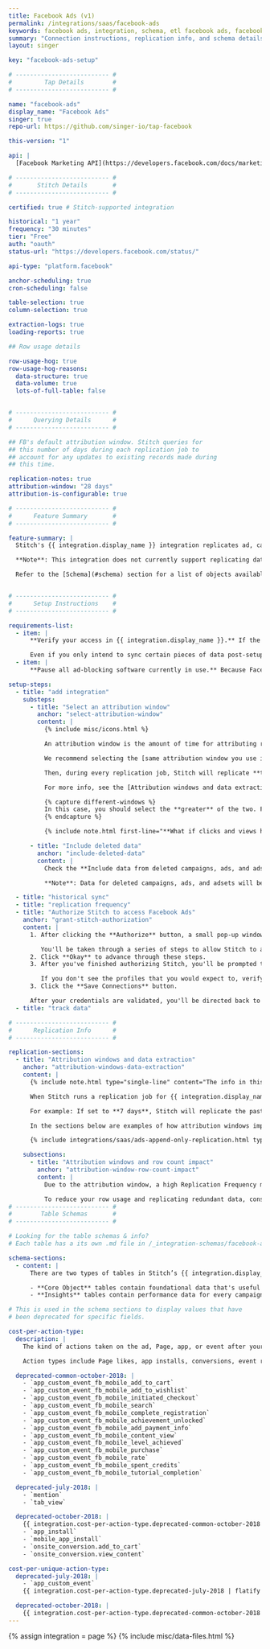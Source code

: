 ```yaml
---
title: Facebook Ads (v1)
permalink: /integrations/saas/facebook-ads
keywords: facebook ads, integration, schema, etl facebook ads, facebook ads etl
summary: "Connection instructions, replication info, and schema details for Stitch's Facebook Ads integration."
layout: singer

key: "facebook-ads-setup"

# -------------------------- #
#         Tap Details        #
# -------------------------- #

name: "facebook-ads"
display_name: "Facebook Ads"
singer: true
repo-url: https://github.com/singer-io/tap-facebook

this-version: "1"

api: |
  [Facebook Marketing API](https://developers.facebook.com/docs/marketing-apis){:target="new"}

# -------------------------- #
#       Stitch Details       #
# -------------------------- #

certified: true # Stitch-supported integration

historical: "1 year"
frequency: "30 minutes"
tier: "Free"
auth: "oauth"
status-url: "https://developers.facebook.com/status/"

api-type: "platform.facebook"

anchor-scheduling: true
cron-scheduling: false

table-selection: true
column-selection: true

extraction-logs: true
loading-reports: true

## Row usage details

row-usage-hog: true
row-usage-hog-reasons:
  data-structure: true
  data-volume: true
  lots-of-full-table: false


# -------------------------- #
#      Querying Details      #
# -------------------------- #

## FB's default attribution window. Stitch queries for
## this number of days during each replication job to
## account for any updates to existing records made during
## this time.

replication-notes: true
attribution-window: "28 days"
attribution-is-configurable: true

# -------------------------- #
#      Feature Summary       #
# -------------------------- #

feature-summary: |
  Stitch's {{ integration.display_name }} integration replicates ad, campaign, and adcreative data using the {{ integration.api | flatify | strip }}.

  **Note**: This integration does not currently support replicating data for reviews, pages, etc.

  Refer to the [Schema](#schema) section for a list of objects available for replication.


# -------------------------- #
#      Setup Instructions    #
# -------------------------- #

requirements-list:
  - item: |
      **Verify your access in {{ integration.display_name }}.** If the user who creates the integration has restricted permissions - meaning the user doesn't have access to all campaigns or ads - Stitch may encounter issues replicating data.

      Even if you only intend to sync certain pieces of data post-setup, the user completing the initial setup should still have full access.
  - item: |
      **Pause all ad-blocking software currently in use.** Because Facebook authentication uses pop ups, you may encounter issues if ad blockers aren't disabled during the setup.

setup-steps:
  - title: "add integration"
    substeps:
      - title: "Select an attribution window"
        anchor: "select-attribution-window"
        content: |
          {% include misc/icons.html %}

          An attribution window is the amount of time for attributing results to ads and the lookback period after those actions occur during which ad results are counted.

          We recommend selecting the [same attribution window you use in {{ integration.display_name }}](https://www.facebook.com/business/help/458681590974355){:target="new"} to prevent discrepancies between Facebook's UI and data replicated by Stitch. For example: If the attribution window in {{ integration.display_name }} is **7 days**, you should define this setting as **7 days**.

          Then, during every replication job, Stitch will replicate **the past seven days' worth of data** to account for result attribution. This will ensure that records updated during the attribution period are correctly captured by Stitch.

          For more info, see the [Attribution windows and data extraction](#attribution-windows-data-extraction) section.

          {% capture different-windows %}
          In this case, you should select the **greater** of the two. For example: If clicks have a window of 7 days and views have a window of 1 day, you should select **7 days** as the setting in Stitch. This will ensure that the values for clicks and views are correctly updated.
          {% endcapture %}

          {% include note.html first-line="**What if clicks and views have different windows in Facebook Ads?**" content=different-windows %}

      - title: "Include deleted data"
        anchor: "include-deleted-data"
        content: |
          Check the **Include data from deleted campaigns, ads, and adsets** box to have Stitch replicate data for these deleted objects.

          **Note**: Data for deleted campaigns, ads, and adsets will be included only in [**Core Object**](#schema) tables.

  - title: "historical sync"
  - title: "replication frequency"
  - title: "Authorize Stitch to access Facebook Ads"
    anchor: "grant-stitch-authorization"
    content: |
      1. After clicking the **Authorize** button, a small pop-up window will display.

         You'll be taken through a series of steps to allow Stitch to access data from your Public Profile, Facebook Ads, and related stats. 
      2. Click **Okay** to advance through these steps.
      3. After you've finished authorizing Stitch, you'll be prompted to select the Facebook Ad Account you want to pull data from. Select the desired account by clicking the checkbox in the **Connect** column.

         If you don't see the profiles that you would expect to, verify your Facebook Ads permissions before reaching out to support.
      3. Click the **Save Connections** button.

      After your credentials are validated, you'll be directed back to Stitch (click the {{ app.buttons.finish-int-setup }} button to wrap things up) and the {{ app.page-names.int-details }} page will display.
  - title: "track data"

# -------------------------- #
#      Replication Info      #
# -------------------------- #

replication-sections:
  - title: "Attribution windows and data extraction"
    anchor: "attribution-windows-data-extraction"
    content: |
      {% include note.html type="single-line" content="The info in this section only applies to tables using Incremental Replication. Tables using Full Table Replication replicate fully during each replication job and don't use attribution windows." %}

      When Stitch runs a replication job for {{ integration.display_name }}, it will use the value of the **Attribution Window** setting to query for and extract data for Incremental tables. An attribution window is a period of time for attributing results to ads and the lookback period after those actions occur during which ad results are counted.

      For example: If set to **7 days**, Stitch will replicate the past seven days' worth of data every time a replication job runs. While Stitch replicates data in this way to account for updates to records made during the attribution window, it can have a [substantial impact on your overall row usage](#attribution-window-row-count-impact).

      In the sections below are examples of how attribution windows impact how Stitch extracts data during historical and ongoing replication jobs.

      {% include integrations/saas/ads-append-only-replication.html type="report-tables" %}

    subsections:
      - title: "Attribution windows and row count impact"
        anchor: "attribution-window-row-count-impact"
        content: |
          Due to the attribution window, a high Replication Frequency may not be necessary. Because Stitch will replicate data from the past `N` days during every replication job, recent data will be re-replicated and count towards your row quota.

          To reduce your row usage and replicating redundant data, consider setting the integration to replicate less frequently. For example: every 12 or 24 hours.
# -------------------------- #
#        Table Schemas       #
# -------------------------- #

# Looking for the table schemas & info?
# Each table has a its own .md file in /_integration-schemas/facebook-ads

schema-sections:
  - content: |
      There are two types of tables in Stitch’s {{ integration.display_name }} integration: Core Object and Insights.

      - **Core Object** tables contain foundational data that's useful for analysis. These are the [`adcreative`](#adcreative), [`ads`](#ads), [`adsets`](#adsets), and [`campaigns`](#campaigns) tables. To learn more about how Facebook Ads data is structured, we recommend checking out their [API guide](https://developers.facebook.com/docs/marketing-api/buying-api).
      - **Insights** tables contain performance data for every campaign/adset/ad combination, segmented by day and demographics specific to each table. For example: The [`ads_insights_age_and_gender`](#ads_insights_age_and_gender) table is segmented by day, age, and gender.

# This is used in the schema sections to display values that have
# been deprecated for specific fields.

cost-per-action-type:
  description: |
    The kind of actions taken on the ad, Page, app, or event after your ad was served to someone, even if they didn't click on it.

    Action types include Page likes, app installs, conversions, event responses, and more.

  deprecated-common-october-2018: |
    - `app_custom_event_fb_mobile_add_to_cart` 
    - `app_custom_event_fb_mobile_add_to_wishlist`
    - `app_custom_event_fb_mobile_initiated_checkout`
    - `app_custom_event_fb_mobile_search`
    - `app_custom_event_fb_mobile_complete_registration`
    - `app_custom_event_fb_mobile_achievement_unlocked`
    - `app_custom_event_fb_mobile_add_payment_info`
    - `app_custom_event_fb_mobile_content_view`
    - `app_custom_event_fb_mobile_level_achieved`
    - `app_custom_event_fb_mobile_purchase`
    - `app_custom_event_fb_mobile_rate`
    - `app_custom_event_fb_mobile_spent_credits`
    - `app_custom_event_fb_mobile_tutorial_completion`

  deprecated-july-2018: |
    - `mention`
    - `tab_view`

  deprecated-october-2018: |
    {{ integration.cost-per-action-type.deprecated-common-october-2018 | flatify }}
    - `app_install`
    - `mobile_app_install`
    - `onsite_conversion.add_to_cart`
    - `onsite_conversion.view_content`

cost-per-unique-action-type:
  deprecated-july-2018: |
    - `app_custom_event`
    {{ integration.cost-per-action-type.deprecated-july-2018 | flatify }}

  deprecated-october-2018: |
    {{ integration.cost-per-action-type.deprecated-common-october-2018 | flatify }}
---
```

{% assign integration = page %}
{% include misc/data-files.html %}